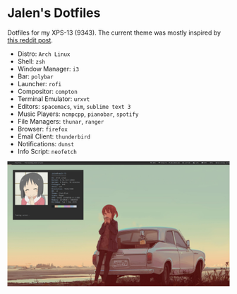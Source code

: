 Jalen's Dotfiles
================
Dotfiles for my XPS-13 (9343). The current theme was mostly inspired by [this reddit post](https://www.reddit.com/r/unixporn/comments/cae6q8/bspwm_animeted_wallpaper_pywal/?st=jy200n9g&sh=10421173).

* Distro: `Arch Linux`
* Shell: `zsh`
* Window Manager: `i3`
* Bar: `polybar`
* Launcher: `rofi`
* Compositor: `compton`
* Terminal Emulator: `urxvt`
* Editors: `spacemacs`, `vim`, `sublime text 3`
* Music Players: `ncmpcpp`, `pianobar`, `spotify`
* File Managers: `thunar`, `ranger`
* Browser: `firefox`
* Email Client: `thunderbird`
* Notifications: `dunst`
* Info Script: `neofetch`

![](scrots/scrot.png?raw=true)
